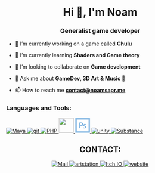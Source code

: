 <h1 align="center">Hi 👋, I'm Noam</h1>
<h3 align="center">Generalist game developer</h3>

- 🔭 I’m currently working on a game called **Chulu**

- 🌱 I’m currently learning **Shaders and Game theory**

- 👯 I’m looking to collaborate on **Game development**

- 💬 Ask me about **GameDev, 3D Art & Music 🎸**

- 📫 How to reach me **contact@noamsapr.me**


<h3 align="left">Languages and Tools:</h3>
<p align="left"> <a href="https://autodesk.com/maya/" target="_blank"> <img src="https://i.pinimg.com/originals/4a/bf/51/4abf5146283e1609eeeae16335666564.png" alt="Maya" width="40" height="40"/> </a> <a href="https://www.w3schools.com/cs/" target="_blank"> <img src="https://www.vectorlogo.zone/logos/git-scm/git-scm-icon.svg" alt="git" width="40" height="40"/> </a> <a href="https://www.php.net" target="_blank"> <img src="https://upload.wikimedia.org/wikipedia/commons/2/27/PHP-logo.svg" alt="PHP" width="40" height="40"/> </a> <a href="https://ubuntu.com" target="_blank"> <img src="https://assets.ubuntu.com/v1/29985a98-ubuntu-logo32.png" width="40" height="40"/> </a> <a href="https://www.photoshop.com/en" target="_blank"> <img src="https://raw.githubusercontent.com/devicons/devicon/master/icons/photoshop/photoshop-line.svg" alt="photoshop" width="40" height="40"/> </a> <a href="https://unity.com/" target="_blank"> <img src="https://www.vectorlogo.zone/logos/unity3d/unity3d-icon.svg" alt="unity" width="40" height="40"/> </a> <a href="https://substance3d.com/" target="_blank"> <img src="https://encrypted-tbn0.gstatic.com/images?q=tbn:ANd9GcTN16wJSlUdRRhV9q73Oc8aJD-wUjLMc0k0CQ&usqp=CAU" alt="Substance" width="40" height="40"/> </a> </p>
<h2 align="center">CONTACT:</h2>
<p align="center"> <a href="mailto:contact@noamsapir.me" target="_blank"> <img src="https://i.pinimg.com/originals/8f/c3/7b/8fc37b74b608a622588fbaa361485f32.png" alt="Mail" width="40" height="40"/> </a> <a href="https://www.artstation.com/noamsapir" target="_blank"> <img src="https://cdn.worldvectorlogo.com/logos/artstation-1.svg" alt="artstation" width="40" height="40"/> </a> <a href="https://noam3d.itch.io" target="_blank"> <img src="https://alternative.me/media/256/itch-io-icon-kng38d260rot6rj4-c.png" alt="Itch.IO" width="40" height="40"/</a>  <a href="https://noamsapir.me/" target="_blank"> <img src="https://noamsapir.me/img/favicon.ico" alt="website" width="40" height="40"/</a>   </p>
